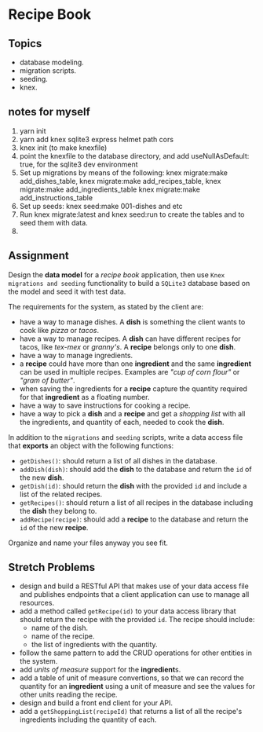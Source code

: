# Recipe Book

## Topics

- database modeling.
- migration scripts.
- seeding.
- knex.

## notes for myself

1. yarn init
2. yarn add knex sqlite3 express helmet path cors
3. knex init (to make knexfile)
4. point the knexfile to the database directory, and add useNullAsDefault: true, for the sqlite3 dev environment
5. Set up migrations by means of the following: knex migrate:make add_dishes_table, knex migrate:make add_recipes_table, knex migrate:make add_ingredients_table knex migrate:make add_instructions_table
6. Set up seeds: knex seed:make 001-dishes and etc
7. Run knex migrate:latest and knex seed:run to create the tables and to seed them with data.
8. 


## Assignment

Design the **data model** for a _recipe book_ application, then use `Knex migrations and seeding` functionality to build a `SQLite3` database based on the model and seed it with test data.

The requirements for the system, as stated by the client are:

- have a way to manage dishes. A **dish** is something the client wants to cook like _pizza_ or _tacos_.
- have a way to manage recipes. A **dish** can have different recipes for tacos, like _tex-mex_ or _granny's_. A **recipe** belongs only to one **dish**.
- have a way to manage ingredients.
- a **recipe** could have more than one **ingredient** and the same **ingredient** can be used in multiple recipes. Examples are _"cup of corn flour"_ or _"gram of butter"_.
- when saving the ingredients for a **recipe** capture the quantity required for that **ingredient** as a floating number.
- have a way to save instructions for cooking a recipe.
- have a way to pick a **dish** and a **recipe** and get a _shopping list_ with all the ingredients, and quantity of each, needed to cook the **dish**.

In addition to the `migrations` and `seeding` scripts, write a data access file that **exports** an object with the following functions:

- `getDishes()`: should return a list of all dishes in the database.
- `addDish(dish)`: should add the **dish** to the database and return the `id` of the new **dish**.
- `getDish(id)`: should return the **dish** with the provided `id` and include a list of the related recipes.
- `getRecipes()`: should return a list of all recipes in the database including the **dish** they belong to.
- `addRecipe(recipe)`: should add a **recipe** to the database and return the `id` of the new **recipe**.

Organize and name your files anyway you see fit.

## Stretch Problems

- design and build a RESTful API that makes use of your data access file and publishes endpoints that a client application can use to manage all resources.
- add a method called `getRecipe(id)` to your data access library that should return the recipe with the provided `id`. The recipe should include:
  - name of the dish.
  - name of the recipe.
  - the list of ingredients with the quantity.
- follow the same pattern to add the CRUD operations for other entities in the system.
- add _units of measure_ support for the **ingredient**s.
- add a table of unit of measure convertions, so that we can record the quantity for an **ingredient** using a unit of measure and see the values for other units reading the recipe.
- design and build a front end client for your API.
- add a `getShoppingList(recipeId)` that returns a list of all the recipe's ingredients including the quantity of each.
